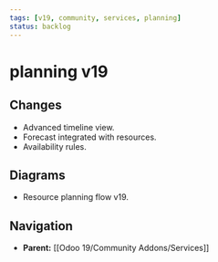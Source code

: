 ```yaml
---
tags: [v19, community, services, planning]
status: backlog
---
```

# planning v19

## Changes
- Advanced timeline view.
- Forecast integrated with resources.
- Availability rules.

## Diagrams
- Resource planning flow v19.






## Navigation
- **Parent:** [[Odoo 19/Community Addons/Services]]
